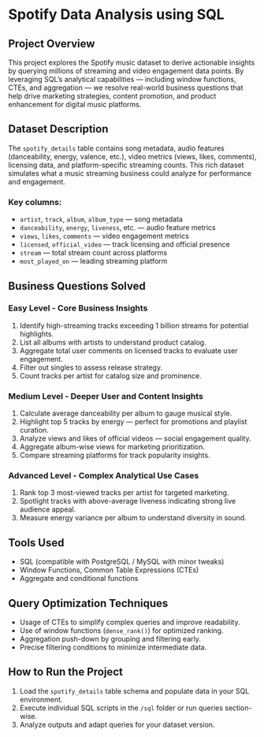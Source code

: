 # Spotify Data Analysis using SQL

## Project Overview
This project explores the Spotify music dataset to derive actionable insights by querying millions of streaming and video engagement data points. By leveraging SQL’s analytical capabilities — including window functions, CTEs, and aggregation — we resolve real-world business questions that help drive marketing strategies, content promotion, and product enhancement for digital music platforms.

## Dataset Description
The `spotify_details` table contains song metadata, audio features (danceability, energy, valence, etc.), video metrics (views, likes, comments), licensing data, and platform-specific streaming counts. This rich dataset simulates what a music streaming business could analyze for performance and engagement.

### Key columns:
- `artist`, `track`, `album`, `album_type` — song metadata
- `danceability`, `energy`, `liveness`, etc. — audio feature metrics
- `views`, `likes`, `comments` — video engagement metrics
- `licensed`, `official_video` — track licensing and official presence
- `stream` — total stream count across platforms
- `most_played_on` — leading streaming platform

## Business Questions Solved

### Easy Level - Core Business Insights
1. Identify high-streaming tracks exceeding 1 billion streams for potential highlights.
2. List all albums with artists to understand product catalog.
3. Aggregate total user comments on licensed tracks to evaluate user engagement.
4. Filter out singles to assess release strategy.
5. Count tracks per artist for catalog size and prominence.

### Medium Level - Deeper User and Content Insights
1. Calculate average danceability per album to gauge musical style.
2. Highlight top 5 tracks by energy — perfect for promotions and playlist curation.
3. Analyze views and likes of official videos — social engagement quality.
4. Aggregate album-wise views for marketing prioritization.
5. Compare streaming platforms for track popularity insights.

### Advanced Level - Complex Analytical Use Cases
1. Rank top 3 most-viewed tracks per artist for targeted marketing.
2. Spotlight tracks with above-average liveness indicating strong live audience appeal.
3. Measure energy variance per album to understand diversity in sound.

## Tools Used
- SQL (compatible with PostgreSQL / MySQL with minor tweaks)
- Window Functions, Common Table Expressions (CTEs)
- Aggregate and conditional functions

## Query Optimization Techniques
- Usage of CTEs to simplify complex queries and improve readability.
- Use of window functions (`dense_rank()`) for optimized ranking.
- Aggregation push-down by grouping and filtering early.
- Precise filtering conditions to minimize intermediate data.

## How to Run the Project
1. Load the `spotify_details` table schema and populate data in your SQL environment.
2. Execute individual SQL scripts in the `/sql` folder or run queries section-wise.
3. Analyze outputs and adapt queries for your dataset version.





